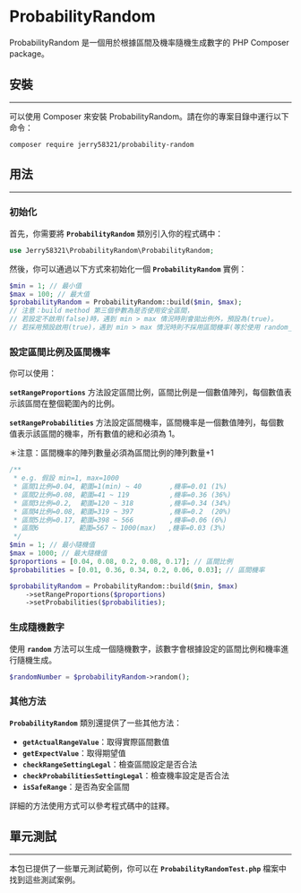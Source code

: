 # **ProbabilityRandom**

ProbabilityRandom 是一個用於根據區間及機率隨機生成數字的 PHP Composer package。

## **安裝**

---

可以使用 Composer 來安裝 ProbabilityRandom。請在你的專案目錄中運行以下命令：

```
composer require jerry58321/probability-random
```

## **用法**

---

### **初始化**

首先，你需要將 **`ProbabilityRandom`** 類別引入你的程式碼中：

```php
use Jerry58321\ProbabilityRandom\ProbabilityRandom;
```

然後，你可以通過以下方式來初始化一個 **`ProbabilityRandom`** 實例：

```php
$min = 1; // 最小值
$max = 100; // 最大值
$probabilityRandom = ProbabilityRandom::build($min, $max);
// 注意：build method 第三個參數為是否使用安全區間，
// 若設定不啟用(false)時，遇到 min > max 情況時則會拋出例外，預設為(true)。
// 若採用預設啟用(true)，遇到 min > max 情況時則不採用區間機率(等於使用 random_int)
```

### **設定區間比例及區間機率**

你可以使用：

**`setRangeProportions`** 方法設定區間比例，區間比例是一個數值陣列，每個數值表示該區間在整個範圍內的比例。

**`setRangeProbabilities`** 方法設定區間機率，區間機率是一個數值陣列，每個數值表示該區間的機率，所有數值的總和必須為 1。

＊注意：區間機率的陣列數量必須為區間比例的陣列數量+1
```php
/**
 * e.g. 假設 min=1, max=1000
 * 區間1比例=0.04, 範圍=1(min) ~ 40       ,機率=0.01 (1%)
 * 區間2比例=0.08, 範圍=41 ~ 119          ,機率=0.36 (36%)
 * 區間3比例=0.2,  範圍=120 ~ 318         ,機率=0.34 (34%)
 * 區間4比例=0.08, 範圍=319 ~ 397         ,機率=0.2  (20%)
 * 區間5比例=0.17, 範圍=398 ~ 566         ,機率=0.06 (6%)
 * 區間6          範圍=567 ~ 1000(max)   ,機率=0.03 (3%)
 */
$min = 1; // 最小隨機值
$max = 1000; // 最大隨機值
$proportions = [0.04, 0.08, 0.2, 0.08, 0.17]; // 區間比例
$probabilities = [0.01, 0.36, 0.34, 0.2, 0.06, 0.03]; // 區間機率

$probabilityRandom = ProbabilityRandom::build($min, $max)
    ->setRangeProportions($proportions)
    ->setProbabilities($probabilities);

```

### **生成隨機數字**

使用 **`random`** 方法可以生成一個隨機數字，該數字會根據設定的區間比例和機率進行隨機生成。

```php
$randomNumber = $probabilityRandom->random();
```

### **其他方法**

**`ProbabilityRandom`** 類別還提供了一些其他方法：

- **`getActualRangeValue`**：取得實際區間數值
- **`getExpectValue`**：取得期望值
- **`checkRangeSettingLegal`**：檢查區間設定是否合法
- **`checkProbabilitiesSettingLegal`**：檢查機率設定是否合法
- **`isSafeRange`**：是否為安全區間

詳細的方法使用方式可以參考程式碼中的註釋。

## **單元測試**

---

本包已提供了一些單元測試範例，你可以在 **`ProbabilityRandomTest.php`** 檔案中找到這些測試案例。